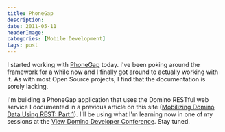 ```yaml
---
title: PhoneGap
description: 
date: 2011-05-11
headerImage: 
categories: [Mobile Development]
tags: post
---
```


I started working with [PhoneGap](https://www.phonegap.com) today. I've been poking around the framework for a while now and I finally got around to actually working with it. As with most Open Source projects, I find that the documentation is sorely lacking.

I'm building a PhoneGap application that uses the Domino RESTful web service I documented in a previous article on this site ([Mobilizing Domino Data Using REST: Part 1](index.php/domino/domino-rest.html)). I'll be using what I'm learning now in one of my sessions at the [View Domino Developer Conference](https://www.lotusdeveloper2011.com/). Stay tuned.